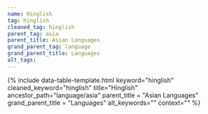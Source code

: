 ```yaml
---
name: Hinglish
tag: hinglish
cleaned_tag: hinglish
parent_tag: asia
parent_title: Asian Languages
grand_parent_tag: language
grand_parent_title: Languages
alt_tags: 
---
```


{% include data-table-template.html 
  keyword="hinglish" 
  cleaned_keyword="hinglish" 
  title="Hinglish"
  ancestor_path="language/asia" 
  parent_title = "Asian Languages"
  grand_parent_title = "Languages"
  alt_keywords=""
  context=""
%}

